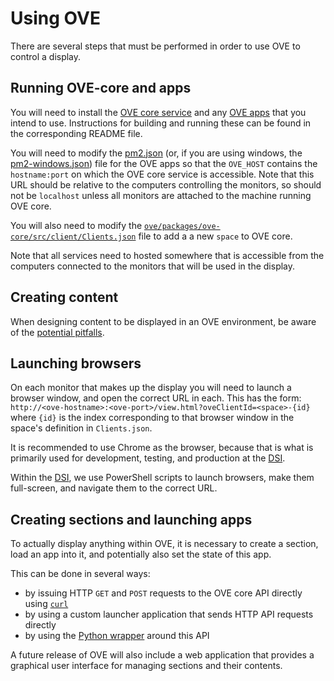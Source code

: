 # Using OVE

There are several steps that must be performed in order to use OVE to control a display.


## Running OVE-core and apps

You will need to install the [OVE core service](https://github.com/ove/ove) and any [OVE apps](https://github.com/ove/ove-apps) that you intend to use. Instructions for building and running these can be found in the corresponding README file.

You will need to modify the [pm2.json](https://github.com/ove/ove-apps/blob/master/pm2.json) (or, if you are using windows, the [pm2-windows.json](https://github.com/ove/ove-apps/blob/master/pm2-windows.json)) file for the OVE apps so that the ``OVE_HOST`` contains the  ``hostname:port`` on which the OVE core service is accessible. Note that this URL should be relative to the computers controlling the monitors, so should not be ``localhost`` unless all monitors are attached to the machine running OVE core.

You will also need to modify the [``ove/packages/ove-core/src/client/Clients.json``](https://github.com/ove/ove/blob/master/packages/ove-core/src/client/Clients.json) file to add a a new ``space`` to OVE core.

Note that all services need to hosted somewhere that is accessible from the computers connected to the monitors that will be used in the display.


## Creating content

When designing content to be displayed in an OVE environment, be aware of the [potential pitfalls](./PITFALLS.md).


## Launching browsers

On each monitor that makes up the display you will need to launch a browser window, and open the correct URL in each. This has the form: ``http://<ove-hostname>:<ove-port>/view.html?oveClientId=<space>-{id}`` 
where ``{id}`` is the index corresponding to that browser window in the space's definition in ``Clients.json``.

It is recommended to use Chrome as the browser, because that is what is primarily used for development, testing, and production at the [DSI](https://www.imperial.ac.uk/data-science/).

Within the [DSI](https://www.imperial.ac.uk/data-science/), we use PowerShell scripts to launch browsers, make them full-screen, and navigate them to the correct URL.


## Creating sections and launching apps

To actually display anything within OVE, it is necessary to create a section, load an app into it, and potentially also set the state of this app.

This can be done in several ways:

* by issuing HTTP ``GET`` and ``POST`` requests to the OVE core API directly using [``curl``](https://curl.haxx.se/docs/manpage.html)
* by using a custom launcher application that sends HTTP API requests directly
* by using the [Python wrapper](https://github.com/ove/ove-sdks) around this API

A future release of OVE will also include a web application that provides a graphical user interface for managing sections and their contents.
